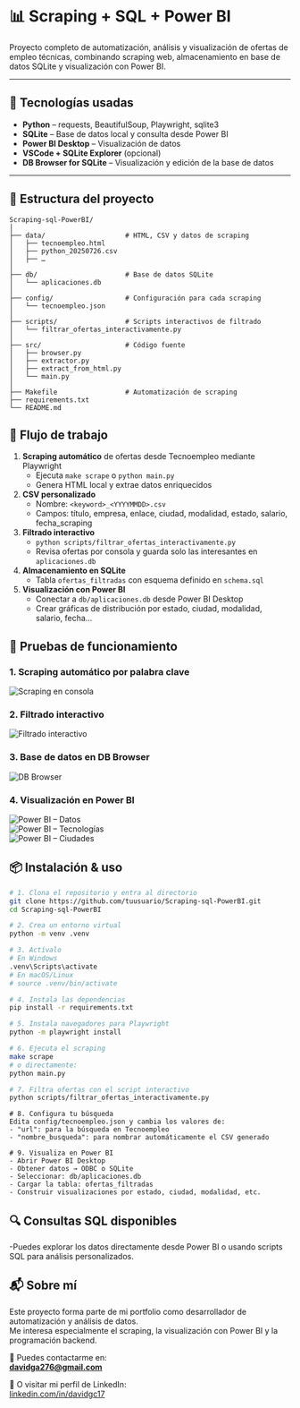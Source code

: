 # 📊 Scraping + SQL + Power BI

Proyecto completo de automatización, análisis y visualización de ofertas de empleo técnicas, combinando scraping web, almacenamiento en base de datos SQLite y visualización con Power BI.

---

## 🚀 Tecnologías usadas

- **Python** – requests, BeautifulSoup, Playwright, sqlite3  
- **SQLite** – Base de datos local y consulta desde Power BI  
- **Power BI Desktop** – Visualización de datos  
- **VSCode + SQLite Explorer** (opcional)  
- **DB Browser for SQLite** – Visualización y edición de la base de datos  

---

## 📁 Estructura del proyecto

```
Scraping-sql-PowerBI/
│
├── data/                    # HTML, CSV y datos de scraping
│   ├── tecnoempleo.html
│   ├── python_20250726.csv
│   ├── …
│
├── db/                      # Base de datos SQLite
│   └── aplicaciones.db
│
├── config/                  # Configuración para cada scraping
│   └── tecnoempleo.json
│
├── scripts/                 # Scripts interactivos de filtrado
│   └── filtrar_ofertas_interactivamente.py
│
├── src/                     # Código fuente
│   ├── browser.py
│   ├── extractor.py
│   ├── extract_from_html.py
│   └── main.py
│
├── Makefile                 # Automatización de scraping
├── requirements.txt
└── README.md
```


## 🔄 Flujo de trabajo

1. **Scraping automático** de ofertas desde Tecnoempleo mediante Playwright  
   - Ejecuta `make scrape` o `python main.py`  
   - Genera HTML local y extrae datos enriquecidos  
2. **CSV personalizado**  
   - Nombre: `<keyword>_<YYYYMMDD>.csv`  
   - Campos: título, empresa, enlace, ciudad, modalidad, estado, salario, fecha_scraping  
3. **Filtrado interactivo**  
   - `python scripts/filtrar_ofertas_interactivamente.py`  
   - Revisa ofertas por consola y guarda solo las interesantes en `aplicaciones.db`  
4. **Almacenamiento en SQLite**  
   - Tabla `ofertas_filtradas` con esquema definido en `schema.sql`  
5. **Visualización con Power BI**  
   - Conectar a `db/aplicaciones.db` desde Power BI Desktop  
   - Crear gráficas de distribución por estado, ciudad, modalidad, salario, fecha…


## 📸 Pruebas de funcionamiento

### 1. Scraping automático por palabra clave  
![Scraping en consola](capturas/scraping_consola.png)

### 2. Filtrado interactivo  
![Filtrado interactivo](capturas/filtrado_terminal.png)

### 3. Base de datos en DB Browser  
![DB Browser](capturas/db_browser.png)

### 4. Visualización en Power BI 
![Power BI – Datos](capturas/powerbi_visualizacion.png)  
![Power BI – Tecnologías](capturas/powerbi_estado.png)  
![Power BI – Ciudades](capturas/powerbi_ciudad.png)


## 📦 Instalación & uso

```bash
# 1. Clona el repositorio y entra al directorio
git clone https://github.com/tuusuario/Scraping-sql-PowerBI.git
cd Scraping-sql-PowerBI

# 2. Crea un entorno virtual
python -m venv .venv

# 3. Actívalo
# En Windows
.venv\Scripts\activate
# En macOS/Linux
# source .venv/bin/activate

# 4. Instala las dependencias
pip install -r requirements.txt

# 5. Instala navegadores para Playwright
python -m playwright install
```

```bash
# 6. Ejecuta el scraping
make scrape
# o directamente:
python main.py
```

```bash
# 7. Filtra ofertas con el script interactivo
python scripts/filtrar_ofertas_interactivamente.py
```

```text
# 8. Configura tu búsqueda
Edita config/tecnoempleo.json y cambia los valores de:
- "url": para la búsqueda en Tecnoempleo
- "nombre_busqueda": para nombrar automáticamente el CSV generado
```

```text
# 9. Visualiza en Power BI
- Abrir Power BI Desktop
- Obtener datos → ODBC o SQLite
- Seleccionar: db/aplicaciones.db
- Cargar la tabla: ofertas_filtradas
- Construir visualizaciones por estado, ciudad, modalidad, etc.
```



## 🔍 Consultas SQL disponibles
-Puedes explorar los datos directamente desde Power BI o usando scripts SQL para análisis personalizados.

## 📬 Sobre mí

Este proyecto forma parte de mi portfolio como desarrollador de automatización y análisis de datos.  
Me interesa especialmente el scraping, la visualización con Power BI y la programación backend.

📧 Puedes contactarme en:  
**davidga276@gmail.com**

🔗 O visitar mi perfil de LinkedIn:  
[linkedin.com/in/davidgc17](https://www.linkedin.com/in/davidgc17)


